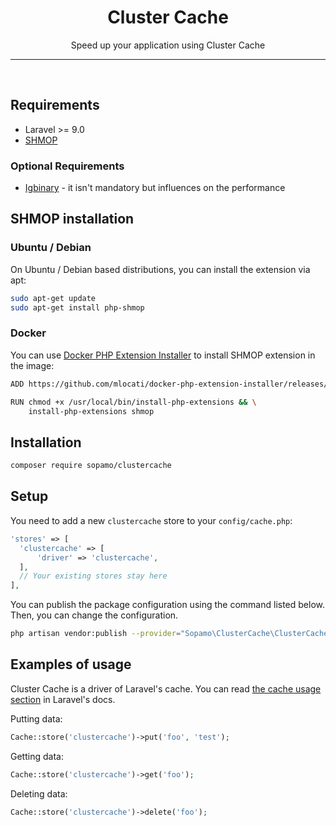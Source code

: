 
<div align="center">
<h1>Cluster Cache</h1>
Speed up your application using Cluster Cache 
</div>
<hr>
<br />

## Requirements

* Laravel >= 9.0
* [SHMOP](https://www.php.net/manual/en/ref.shmop.php)

### Optional Requirements
* [Igbinary](https://www.php.net/manual/en/book.igbinary.php) - it isn't mandatory but influences on the performance

## SHMOP installation

### Ubuntu / Debian

On Ubuntu / Debian based distributions, you can install the extension via apt:

```bash
sudo apt-get update 
sudo apt-get install php-shmop
```

### Docker
You can use [Docker PHP Extension Installer](https://github.com/mlocati/docker-php-extension-installer) to install SHMOP extension in the image:
```bash 
ADD https://github.com/mlocati/docker-php-extension-installer/releases/latest/download/install-php-extensions /usr/local/bin/

RUN chmod +x /usr/local/bin/install-php-extensions && \
    install-php-extensions shmop
```

## Installation
```bash
composer require sopamo/clustercache
```

## Setup
You need to add a new `clustercache` store to your `config/cache.php`:
```php
'stores' => [
  'clustercache' => [
      'driver' => 'clustercache',
  ],
  // Your existing stores stay here
],
```

You can publish the package configuration using the command listed below. Then, you can change the configuration.
```bash
php artisan vendor:publish --provider="Sopamo\ClusterCache\ClusterCacheServiceProvider" --tag="config"
```

## Examples of usage
Cluster Cache is a driver of Laravel's cache. You can read [the cache usage section](https://laravel.com/docs/9.x/cache#cache-usage) in Laravel's docs.

Putting data:
```php
Cache::store('clustercache')->put('foo', 'test');
```
Getting data:
```php
Cache::store('clustercache')->get('foo');
```
Deleting data:
```php
Cache::store('clustercache')->delete('foo');
```